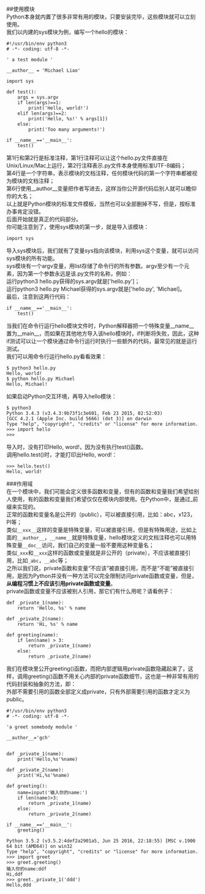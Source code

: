 ##使用模块  
Python本身就内置了很多非常有用的模块，只要安装完毕，这些模块就可以立刻使用。  
我们以内建的sys模块为例，编写一个hello的模块：   

	#!/usr/bin/env python3
	# -*- coding: utf-8 -*-
	
	' a test module '
	
	__author__ = 'Michael Liao'
	
	import sys
	
	def test():
	    args = sys.argv
	    if len(args)==1:
	        print('Hello, world!')
	    elif len(args)==2:
	        print('Hello, %s!' % args[1])
	    else:
	        print('Too many arguments!')
	
	if __name__=='__main__':
	    test()
第1行和第2行是标准注释，第1行注释可以让这个hello.py文件直接在Unix/Linux/Mac上运行，第2行注释表示.py文件本身使用标准UTF-8编码；  
第4行是一个字符串，表示模块的文档注释，任何模块代码的第一个字符串都被视为模块的文档注释；  
第6行使用__author__变量把作者写进去，这样当你公开源代码后别人就可以瞻仰你的大名；  
以上就是Python模块的标准文件模板，当然也可以全部删掉不写，但是，按标准办事肯定没错。  
后面开始就是真正的代码部分。  
你可能注意到了，使用sys模块的第一步，就是导入该模块：  
	
	import sys
导入sys模块后，我们就有了变量sys指向该模块，利用sys这个变量，就可以访问sys模块的所有功能。  
sys模块有一个argv变量，用list存储了命令行的所有参数。argv至少有一个元素，因为第一个参数永远是该.py文件的名称，例如：  
运行python3 hello.py获得的sys.argv就是['hello.py']；  
运行python3 hello.py Michael获得的sys.argv就是['hello.py', 'Michael]。  
最后，注意到这两行代码：  

	if __name__=='__main__':
	    test()
当我们在命令行运行hello模块文件时，Python解释器把一个特殊变量__name__置为__main__，而如果在其他地方导入该hello模块时，if判断将失败，因此，这种if测试可以让一个模块通过命令行运行时执行一些额外的代码，最常见的就是运行测试。  
我们可以用命令行运行hello.py看看效果：  

	$ python3 hello.py
	Hello, world!
	$ python hello.py Michael
	Hello, Michael!
如果启动Python交互环境，再导入hello模块：

	$ python3
	Python 3.4.3 (v3.4.3:9b73f1c3e601, Feb 23 2015, 02:52:03) 
	[GCC 4.2.1 (Apple Inc. build 5666) (dot 3)] on darwin
	Type "help", "copyright", "credits" or "license" for more information.
	>>> import hello
	>>>
导入时，没有打印Hello, word!，因为没有执行test()函数。  
调用hello.test()时，才能打印出Hello, word!：  

	>>> hello.test()
	Hello, world!  
###作用域  
在一个模块中，我们可能会定义很多函数和变量，但有的函数和变量我们希望给别人使用，有的函数和变量我们希望仅仅在模块内部使用。在Python中，是通过_前缀来实现的。  
正常的函数和变量名是公开的（public），可以被直接引用，比如：abc，x123，PI等；  
类似`__xxx__`这样的变量是特殊变量，可以被直接引用，但是有特殊用途，比如上面的`__author__`，`__name__`就是特殊变量，hello模块定义的文档注释也可以用特殊变量`__doc__`访问，我们自己的变量一般不要用这种变量名；  
类似`_xxx`和`__xxx`这样的函数或变量就是非公开的（private），不应该被直接引用，比如`_abc`，`__abc`等；  
之所以我们说，private函数和变量“不应该”被直接引用，而不是“不能”被直接引用，是因为Python并没有一种方法可以完全限制访问private函数或变量，但是，**从编程习惯上不应该引用private函数或变量**。  
private函数或变量不应该被别人引用，那它们有什么用呢？请看例子：  

	def _private_1(name):
	    return 'Hello, %s' % name
	
	def _private_2(name):
	    return 'Hi, %s' % name
	
	def greeting(name):
	    if len(name) > 3:
	        return _private_1(name)
	    else:
	        return _private_2(name)
我们在模块里公开greeting()函数，而把内部逻辑用private函数隐藏起来了，这样，调用greeting()函数不用关心内部的private函数细节，这也是一种非常有用的代码封装和抽象的方法，即：  
外部不需要引用的函数全部定义成private，只有外部需要引用的函数才定义为public。  

	#!/usr/bin/env python3
	# -*- coding: utf-8 -*-
	
	'a greet somebody module '
	
	__author__='gch'
	
	
	def _private_1(name):
	    print('Hello,%s'%name)
	
	def _private_2(name):
	    print('Hi,%s'%name)
	
	def greeting():
	    name=input('输入你的name:')
	    if len(name)>3:
	        return _private_1(name)
	    else:
	        return _private_2(name)
	
	if __name__=='__main__':
	    greeting()

	Python 3.5.2 (v3.5.2:4def2a2901a5, Jun 25 2016, 22:18:55) [MSC v.1900 64 bit (AMD64)] on win32
	Type "help", "copyright", "credits" or "license" for more information.
	>>> import greet
	>>> greet.greeting()
	输入你的name:ddf
	Hi,ddf
	>>> greet._private_1('ddd')
	Hello,ddd